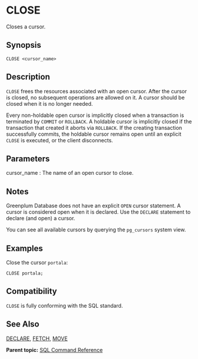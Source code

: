# CLOSE 

Closes a cursor.

## Synopsis 

``` {#sql_command_synopsis}
CLOSE <cursor_name>
```

## Description 

`CLOSE` frees the resources associated with an open cursor. After the cursor is closed, no subsequent operations are allowed on it. A cursor should be closed when it is no longer needed.

Every non-holdable open cursor is implicitly closed when a transaction is terminated by `COMMIT` or `ROLLBACK`. A holdable cursor is implicitly closed if the transaction that created it aborts via `ROLLBACK`. If the creating transaction successfully commits, the holdable cursor remains open until an explicit `CLOSE` is executed, or the client disconnects.

## Parameters 

cursor\_name
:   The name of an open cursor to close.

## Notes 

Greenplum Database does not have an explicit `OPEN` cursor statement. A cursor is considered open when it is declared. Use the `DECLARE` statement to declare \(and open\) a cursor.

You can see all available cursors by querying the `pg_cursors` system view.

## Examples 

Close the cursor `portala`:

```
CLOSE portala;
```

## Compatibility 

`CLOSE` is fully conforming with the SQL standard.

## See Also 

[DECLARE](DECLARE.html), [FETCH](FETCH.html), [MOVE](MOVE.html)

**Parent topic:** [SQL Command Reference](../sql_commands/sql_ref.html)

